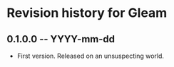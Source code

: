 # Revision history for Gleam

## 0.1.0.0  -- YYYY-mm-dd

* First version. Released on an unsuspecting world.
